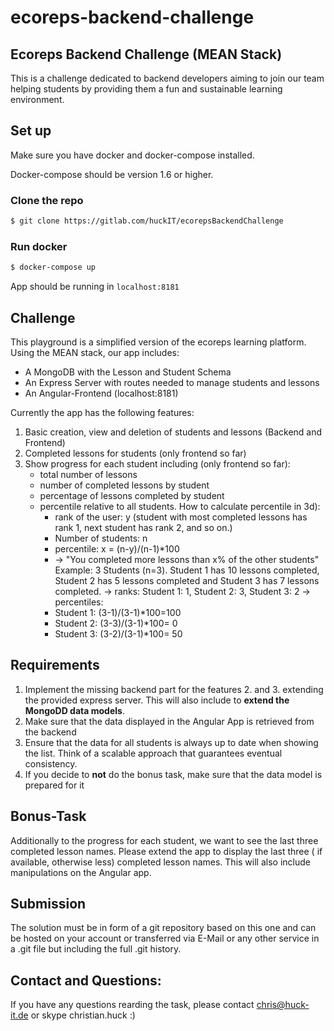# ecoreps-backend-challenge
## Ecoreps Backend Challenge (MEAN Stack)

This is a challenge dedicated to backend developers aiming to join our team helping students by providing them a fun and sustainable learning environment. 

## Set up
Make sure you have docker and docker-compose installed.

Docker-compose should be version 1.6 or higher.

### Clone the repo
```bash
$ git clone https://gitlab.com/huckIT/ecorepsBackendChallenge
```
 ### Run docker
 ```bash
 $ docker-compose up
 ```

 App should be running in `localhost:8181`
 
 ## Challenge
 
 This playground is a simplified version of the ecoreps learning platform. Using the MEAN stack, our app includes: 
 - A MongoDB with the Lesson and Student Schema
 - An Express Server with routes needed to manage students and lessons
 - An Angular-Frontend (localhost:8181) 
 
 Currently the app has the following features:
  
  1. Basic creation, view and deletion of students and lessons (Backend and Frontend)
  2. Completed lessons for students (only frontend so far) 
  3. Show progress for each student including (only frontend so far):
        - total number of lessons
        - number of completed lessons by student
        - percentage of lessons completed by student
        - percentile relative to all students. How to calculate percentile in 3d):
             -  rank of the user: y (student with most completed lessons has rank 1, next student has rank 2, and so on.)
             -  Number of students: n
             -  percentile: x = (n-y)/(n-1)*100 
             - -> "You completed more lessons than x% of the other students"
        Example: 3 Students (n=3). Student 1 has 10 lessons completed, Student 2 has 5 lessons completed and Student 3 has 7 lessons completed.
            -> ranks: Student 1: 1, Student 2: 3, Student 3: 2
            -> percentiles: 
             -  Student 1: (3-1)/(3-1)*100=100
             -  Student 2: (3-3)/(3-1)*100= 0
             -  Student 3: (3-2)/(3-1)*100= 50
                                 
                                 
## Requirements

1. Implement the missing backend part for the features  2. and 3. extending the provided express server. 
This will also include to **extend the MongoDD data models**. 
2. Make sure that the data displayed in the Angular App is retrieved from the backend
3. Ensure that the data for all students is always up to date when showing the list. 
Think of a scalable approach that guarantees eventual consistency. 
4. If you decide to **not** do the bonus task, make sure that the data model is prepared for it  


## Bonus-Task

Additionally to the progress for each student, we want to see the last three completed lesson names. Please extend the
app to display the last three ( if available, otherwise less) completed lesson names. This will also include manipulations
on the Angular app. 

## Submission

The solution must be in form of a git repository based on this one and can be hosted on your account
or transferred via E-Mail or any other service in a .git file but including the full .git history.

## Contact and Questions:

If you have any questions rearding the task, please contact chris@huck-it.de or skype christian.huck :)
 